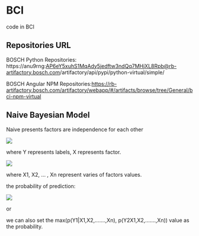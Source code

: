 # BCI
code in BCI
## Repositories URL 
BOSCH Python Repositories: https://anu9rng:AP6eY5xuhS1MqAdy5jedftw3ndQq7MHjXL8Rpb@rb-artifactory.bosch.com/artifactory/api/pypi/python-virtual/simple/  

BOSCH Angular NPM Repositories:https://rb-artifactory.bosch.com/artifactory/webapp/#/artifacts/browse/tree/General/bci-npm-virtual  
 
## Naive Bayesian Model
Naive presents factors are independence for each other

![](http://latex.codecogs.com/gif.latex?P(Y|X)=\frac{P(X|Y)*P(Y)}{P(X)})

where Y represents labels, X represents factor.

![](http://latex.codecogs.com/gif.latex?P(Y|X_1,X_2,...,X_n)=\frac{P(X_1,X_2,...,X_n|Y)*P(Y)}{P(X_1,X_2,...,X_n)}=\frac{P(X_1|Y)*P(X_2|Y)*...*P(X_n|Y)*P(Y)}{P(X_1)*P(X_2)*...*P(X_n)})

where X1, X2, ... , Xn represent varies of factors values.

the probability of prediction:

![](http://latex.codecogs.com/gif.latex?P(Y_1)=\frac{P(Y_1|X_1,X_2,...,X_n)}{P(Y_1|X_1,X_2,...,X_n)+P(Y_0|X_1,X_2,...,X_n)})

or

we can also set the max(p(Y1|X1,X2,.......,Xn), p(Y2X1,X2,.......,Xn)) value as the probability.
